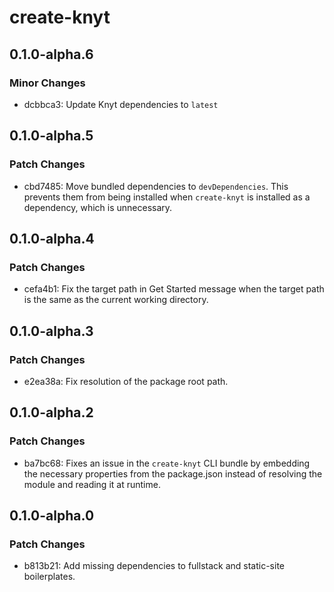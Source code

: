 # create-knyt

## 0.1.0-alpha.6

### Minor Changes

- dcbbca3: Update Knyt dependencies to `latest`

## 0.1.0-alpha.5

### Patch Changes

- cbd7485: Move bundled dependencies to `devDependencies`. This prevents them from being installed when `create-knyt` is installed as a dependency, which is unnecessary.

## 0.1.0-alpha.4

### Patch Changes

- cefa4b1: Fix the target path in Get Started message when the target path is the same as the current working directory.

## 0.1.0-alpha.3

### Patch Changes

- e2ea38a: Fix resolution of the package root path.

## 0.1.0-alpha.2

### Patch Changes

- ba7bc68: Fixes an issue in the `create-knyt` CLI bundle by embedding the necessary properties from the package.json instead of resolving the module and reading it at runtime.

## 0.1.0-alpha.0

### Patch Changes

- b813b21: Add missing dependencies to fullstack and static-site boilerplates.
